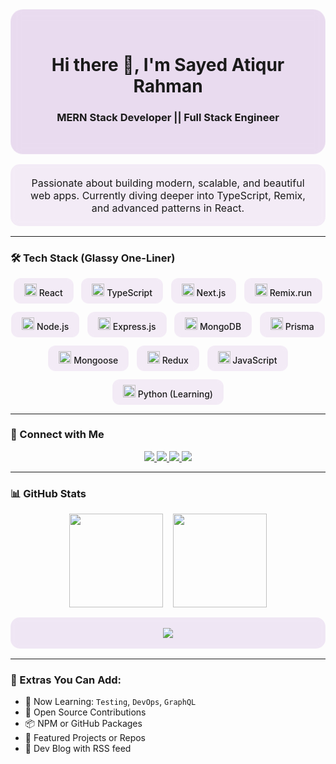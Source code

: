 <!-- Profile Hero Section -->
<div align="center" style="background: rgba(123, 31, 162, 0.15); backdrop-filter: blur(8px); padding: 2rem; border-radius: 20px; border: 1px solid rgba(255,255,255,0.2); margin: 1rem 0;">
  <h1>Hi there 👋, I'm Sayed Atiqur Rahman</h1>
  <h3>MERN Stack Developer || Full Stack Engineer</h3>
</div>

<div align="center" style="background: rgba(123, 31, 162, 0.08); backdrop-filter: blur(6px); padding: 1.2rem; border-radius: 15px; margin: 1rem auto; max-width: 800px; font-size: 16px;">
  Passionate about building modern, scalable, and beautiful web apps. Currently diving deeper into TypeScript, Remix, and advanced patterns in React.
</div>

---

### 🛠️ Tech Stack (Glassy One-Liner)
<div align="center" style="display: flex; flex-wrap: wrap; gap: 0.8rem; justify-content: center; font-size: 14px; font-weight: 500;">

<!-- Core Tech -->
<span style="background: rgba(123,31,162,0.08); backdrop-filter: blur(4px); padding: 0.5rem 1rem; border-radius: 12px; border: 1px solid rgba(255,255,255,0.1);">
  <img src="https://skillicons.dev/icons?i=react" width="20"/> React
</span>
<span style="background: rgba(123,31,162,0.08); backdrop-filter: blur(4px); padding: 0.5rem 1rem; border-radius: 12px; border: 1px solid rgba(255,255,255,0.1);">
  <img src="https://skillicons.dev/icons?i=ts" width="20"/> TypeScript
</span>
<span style="background: rgba(123,31,162,0.08); backdrop-filter: blur(4px); padding: 0.5rem 1rem; border-radius: 12px; border: 1px solid rgba(255,255,255,0.1);">
  <img src="https://skillicons.dev/icons?i=nextjs" width="20"/> Next.js
</span>
<span style="background: rgba(123,31,162,0.08); backdrop-filter: blur(4px); padding: 0.5rem 1rem; border-radius: 12px; border: 1px solid rgba(255,255,255,0.1);">
  <img src="https://skillicons.dev/icons?i=remix" width="20"/> Remix.run
</span>

<!-- Backend -->
<span style="background: rgba(123,31,162,0.08); backdrop-filter: blur(4px); padding: 0.5rem 1rem; border-radius: 12px; border: 1px solid rgba(255,255,255,0.1);">
  <img src="https://skillicons.dev/icons?i=nodejs" width="20"/> Node.js
</span>
<span style="background: rgba(123,31,162,0.08); backdrop-filter: blur(4px); padding: 0.5rem 1rem; border-radius: 12px; border: 1px solid rgba(255,255,255,0.1);">
  <img src="https://skillicons.dev/icons?i=express" width="20"/> Express.js
</span>

<!-- Database -->
<span style="background: rgba(123,31,162,0.08); backdrop-filter: blur(4px); padding: 0.5rem 1rem; border-radius: 12px; border: 1px solid rgba(255,255,255,0.1);">
  <img src="https://skillicons.dev/icons?i=mongodb" width="20"/> MongoDB
</span>
<span style="background: rgba(123,31,162,0.08); backdrop-filter: blur(4px); padding: 0.5rem 1rem; border-radius: 12px; border: 1px solid rgba(255,255,255,0.1);">
  <img src="https://skillicons.dev/icons?i=prisma" width="20"/> Prisma
</span>
<span style="background: rgba(123,31,162,0.08); backdrop-filter: blur(4px); padding: 0.5rem 1rem; border-radius: 12px; border: 1px solid rgba(255,255,255,0.1);">
  <img src="https://skillicons.dev/icons?i=mongoose" width="20"/> Mongoose
</span>

<!-- Tools & Extras -->
<span style="background: rgba(123,31,162,0.08); backdrop-filter: blur(4px); padding: 0.5rem 1rem; border-radius: 12px; border: 1px solid rgba(255,255,255,0.1);">
  <img src="https://skillicons.dev/icons?i=redux" width="20"/> Redux
</span>
<span style="background: rgba(123,31,162,0.08); backdrop-filter: blur(4px); padding: 0.5rem 1rem; border-radius: 12px; border: 1px solid rgba(255,255,255,0.1);">
  <img src="https://skillicons.dev/icons?i=js" width="20"/> JavaScript
</span>
<span style="background: rgba(123,31,162,0.08); backdrop-filter: blur(4px); padding: 0.5rem 1rem; border-radius: 12px; border: 1px solid rgba(255,255,255,0.1);">
  <img src="https://skillicons.dev/icons?i=python" width="20"/> Python (Learning)
</span>

</div>

---

### 🔗 Connect with Me
<p align="center">
  <a href="https://github.com/sayedatiqurrahman">
    <img src="https://img.shields.io/badge/GitHub-181717?style=for-the-badge&logo=github&logoColor=white" />
  </a>
  <a href="https://www.linkedin.com/in/satiqurrahman/">
    <img src="https://img.shields.io/badge/LinkedIn-0077B5?style=for-the-badge&logo=linkedin&logoColor=white" />
  </a>
  <a href="https://medium.com/@satiqurrahman">
    <img src="https://img.shields.io/badge/Medium-12100E?style=for-the-badge&logo=medium&logoColor=white" />
  </a>
  <a href="https://atiqurrahman-portfolio.web.app/">
    <img src="https://img.shields.io/badge/Portfolio-7B1FA2?style=for-the-badge&logo=google-chrome&logoColor=white" />
  </a>
</p>

---

### 📊 GitHub Stats
<div align="center" style="display: flex; gap: 1rem; flex-wrap: wrap; justify-content: center; margin: 1rem 0;">
  <img src="https://github-readme-stats.vercel.app/api?username=sayedatiqurrahman&show_icons=true&theme=transparent" height="150" />
  <img src="https://github-readme-streak-stats.herokuapp.com/?user=sayedatiqurrahman&theme=transparent" height="150" />
</div>

<div align="center" style="background: rgba(123, 31, 162, 0.1); backdrop-filter: blur(6px); padding: 1rem; border-radius: 15px; border: 1px solid rgba(255,255,255,0.1); margin: 1rem auto; max-width: 800px;">
  <img src="https://github-profile-trophy.vercel.app/?username=sayedatiqurrahman&theme=onedark&no-frame=true&margin-w=15&row=2&column=4" />
</div>

---

### 🧠 Extras You Can Add:
- 🧪 Now Learning: `Testing`, `DevOps`, `GraphQL`
- 🧳 Open Source Contributions
- 📦 NPM or GitHub Packages
- 🚀 Featured Projects or Repos
- 📝 Dev Blog with RSS feed
